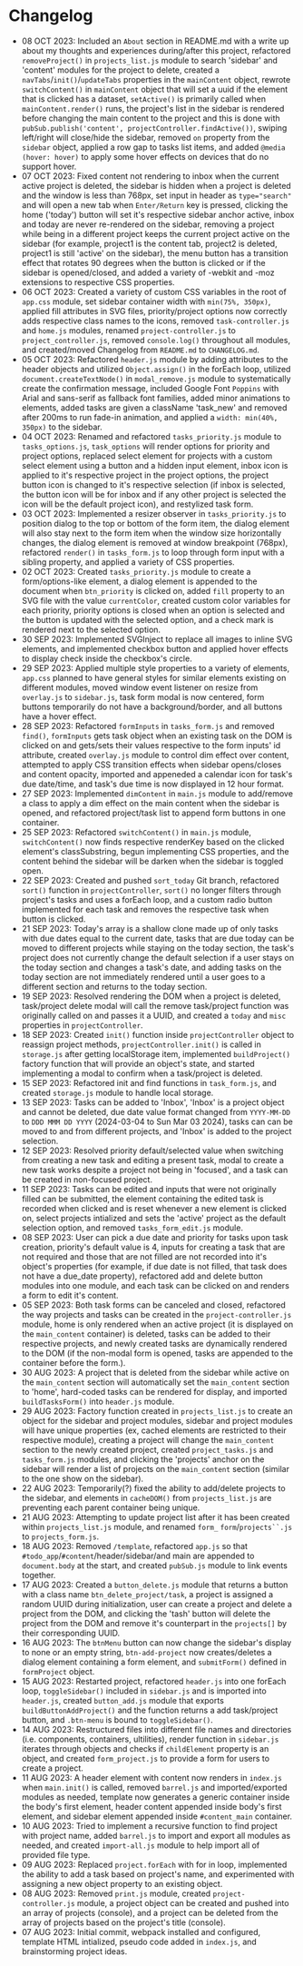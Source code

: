 # Changelog
- 08 OCT 2023: Included an `About` section in README.md with a write up about my thoughts  and experiences during/after this project, refactored `removeProject()` in `projects_list.js` module to search 'sidebar' and 'content' modules for the project to delete, created a `navTabs`/`init()`/`updateTabs` properties in the `mainContent` object, rewrote `switchContent()` in `mainContent` object that will set a uuid if the element that is clicked has a dataset, `setActive()` is primarily called when `mainContent.render()` runs, the project's list in the sidebar is rendered before changing the main content to the project and this is done with `pubSub.publish('content', projectController.findActive())`, swiping left/right will close/hide the sidebar, removed `on` property from the `sidebar` object, applied a row gap to tasks list items, and added `@media (hover: hover)` to apply some hover effects on devices that do no support hover.  
- 07 OCT 2023: Fixed content not rendering to inbox when the current active project is deleted, the sidebar is hidden when a project is deleted and the window is less than 768px, set input in header as `type="search"` and will open a new tab when `Enter/Return` key is pressed, clicking the home ('today') button will set it's respective sidebar anchor active, inbox and today are never re-rendered on the sidebar, removing a project while being in a different project keeps the current project active on the sidebar (for example, project1 is the content tab, project2 is deleted, project1 is still 'active' on the sidebar), the menu button has a transition effect that rotates 90 degrees when the button is clicked or if the sidebar is opened/closed, and added a variety of -webkit and -moz extensions to respective CSS properties.  
- 06 OCT 2023: Created a variety of custom CSS variables in the root of `app.css` module, set sidebar container width with `min(75%, 350px)`, applied fill attributes in SVG files, priority/project options now correctly adds respective class names to the icons, removed `task-controller.js` and `home.js` modules, renamed `project-controller.js` to `project_controller.js`, removed `console.log()` throughout all modules, and created/moved Changelog from `README.md` to `CHANGELOG.md`.  
- 05 OCT 2023: Refactored `header.js` module by adding attributes to the header objects and utilized `Object.assign()` in the forEach loop, utilized `document.createTextNode()` in `modal_remove.js` module to systematically create the confirmation message, included Google Font `Poppins` with Arial and sans-serif as fallback font families, added minor animations to elements, added tasks are given a className 'task_new' and removed after 200ms to run fade-in animation, and applied a `width: min(40%, 350px)` to the sidebar.  
- 04 OCT 2023: Renamed and refactored `tasks_priority.js` module to `tasks_options.js`, `task_options` will render options for priority and project options, replaced select element for projects with a custom select element using a button and a hidden input element, inbox icon is applied to it's respective project in the project options, the project button icon is changed to it's respective selection (if inbox is selected, the button icon will be for inbox and if any other project is selected the icon will be the default project icon), and restylized task form.   
- 03 OCT 2023: Implemented a resizer observer in `tasks_priority.js` to position dialog to the top or bottom of the form item, the dialog element will also stay next to the form item when the window size horizontally changes, the dialog element is removed at window breakpoint (768px), refactored `render()` in `tasks_form.js` to loop through form input with a sibling property, and applied a variety of CSS properties.  
- 02 OCT 2023: Created `tasks_priority.js` module to create a form/options-like element, a dialog element is appended to the document when `btn_priority` is clicked on, added `fill` property to an SVG file with the value `currentColor`, created custom color variables for each priority, priority options is closed when an option is selected and the button is updated with the selected option, and a check mark is rendered next to the selected option.  
- 30 SEP 2023: Implemented SVGInject to replace all images to inline SVG elements, and implemented checkbox button and applied hover effects to display check inside the checkbox's circle.  
- 29 SEP 2023: Applied multiple style properties to a variety of elements, `app.css` planned to have general styles for similar elements existing on different modules, moved window event listener on resize from `overlay.js` to `sidebar.js`, task form modal is now centered, form buttons temporarily do not have a background/border, and all buttons have a hover effect.  
- 28 SEP 2023: Refactored `formInputs` in `tasks_form.js` and removed `find()`, `formInputs` gets task object when an existing task on the DOM is clicked on and gets/sets their values respective to the form inputs' id attribute, created `overlay.js` module to control dim effect over content, attempted to apply CSS transition effects when sidebar opens/closes and content opacity, imported and appeneded a calendar icon for task's due date/time, and task's due time is now displayed in 12 hour format.  
- 27 SEP 2023: Implemented `dimContent` in `main.js` module to add/remove a class to apply a dim effect on the main content when the sidebar is opened, and refactored project/task list to append form buttons in one container.  
- 25 SEP 2023: Refactored `switchContent()` in `main.js` module, `switchContent()` now finds respective renderKey based on the clicked element's classSubstring, begun implementing CSS properties, and the content behind the sidebar will be darken when the sidebar is toggled open.  
- 22 SEP 2023: Created and pushed `sort_today` Git branch, refactored `sort()` function in `projectController`, `sort()` no longer filters through project's tasks and uses a forEach loop, and a custom radio button implemented for each task and removes the respective task when button is clicked.  
- 21 SEP 2023: Today's array is a shallow clone made up of only tasks with due dates equal to the current date, tasks that are due today can be moved to different projects while staying on the today section, the task's project does not currently change the default selection if a user stays on the today section and changes a task's date, and adding tasks on the today section are not immediately rendered until a user goes to a different section and returns to the today section.  
- 19 SEP 2023: Resolved rendering the DOM when a project is deleted, task/project delete modal will call the remove task/project function was originally called on and passes it a UUID, and created a `today` and `misc` properties in `projectController`.  
- 18 SEP 2023: Created `init()` function inside `projectController` object to reassign project methods, `projectController.init()` is called in `storage.js` after getting localStorage item, implemented `buildProject()` factory function that will provide an object's state, and started implementing a modal to confirm when a task/project is deleted.  
- 15 SEP 2023: Refactored init and find functions in `task_form.js`, and created `storage.js` module to handle local storage.  
- 13 SEP 2023: Tasks can be added to 'Inbox', 'Inbox' is a project object and cannot be deleted, due date value format changed from `YYYY-MM-DD` to `DDD MMM DD YYYY` (2024-03-04 to Sun Mar 03 2024), tasks can can be moved to and from different projects, and 'Inbox' is added to the project selection.  
- 12 SEP 2023: Resolved priority default/selected value when switching from creating a new task and editing a present task, modal to create a new task works despite a project not being in 'focused', and a task can be created in non-focused project.  
- 11 SEP 2023: Tasks can be edited and inputs that were not originally filled can be submitted, the element containing the edited task is recorded when clicked and is reset whenever a new element is clicked on, select projects intialized and sets the 'active' project as the default selection option, and removed `tasks_form_edit.js` module.  
- 08 SEP 2023: User can pick a due date and priority for tasks upon task creation, priority's default value is 4, inputs for creating a task that are not required and those that are not filled are not recorded into it's object's properties (for example, if due date is not filled, that task does not have a due_date property), refactored add and delete button modules into one module, and each task can be clicked on and renders a form to edit it's content.  
- 05 SEP 2023: Both task forms can be canceled and closed, refactored the way projects and tasks can be created in the `project-controller.js` module, home is only rendered when an active project (it is displayed on the `main_content` container) is deleted, tasks can be added to their respective projects, and newly created tasks are dynamically rendered to the DOM (if the non-modal form is opened, tasks are appended to the container before the form.).  
- 30 AUG 2023: A project that is deleted from the sidebar while active on the `main_content` section will automatically set the `main_content` section to 'home', hard-coded tasks can be rendered for display, and imported `buildTasksForm()` into `header.js` module.
- 29 AUG 2023: Factory function created in `projects_list.js` to create an object for the sidebar and project modules, sidebar and project modules will have unique properties (ex, cached elements are restricted to their respective module), creating a project will change the `main_content` section to the newly created project, created `project_tasks.js` and `tasks_form.js` modules, and clicking the 'projects' anchor on the sidebar will render a list of projects on the `main_content` section (similar to the one show on the sidebar).  
- 22 AUG 2023: Temporarily(?) fixed the ability to add/delete projects to the sidebar, and elements in `cacheDOM()` from `projects_list.js` are preventing each parent container being unique.  
- 21 AUG 2023: Attempting to update project list after it has been created within `projects_list.js` module, and renamed `form_` `form`/`projects``.js` to `projects_form.js`.  
- 18 AUG 2023: Removed `/template`, refactored `app.js` so that `#todo_app`/`#content`/header/sidebar/and main are appended to `document.body` at the start, and created `pubSub.js` module to link events together.  
- 17 AUG 2023: Created a `button_delete.js` module that returns a button with a class name `btn_delete_project/task`, a project is assigned a random UUID during initialization, user can create a project and delete a project from the DOM, and clicking the 'tash' button will delete the project from the DOM and remove it's counterpart in the `projects[]` by their corresponding UUID.  
- 16 AUG 2023: The `btnMenu` button can now change the sidebar's display to none or an empty string, `btn-add-project` now creates/deletes a dialog element containing a form element, and `submitForm()` defined in `formProject` object.  
- 15 AUG 2023: Restarted project, refactored `header.js` into one forEach loop, `toggleSidebar()` included in `sidebar.js` and is imported into `header.js`, created `button_add.js` module that exports `buildButtonAddProject()` and the function returns a add task/project button, and `.btn-menu` is bound to `toggleSidebar()`.  
- 14 AUG 2023: Restructured files into different file names and directories (i.e. components, containers, ultilities), render function in `sidebar.js` iterates through objects and checks if `childElement` property is an object, and created `form_project.js` to provide a form for users to create a project.
- 11 AUG 2023: A header element with content now renders in `index.js` when `main.init()` is called, removed `barrel.js` and imported/exported modules as needed, template now generates a generic container inside the body's first element, header content appended inside body's first element, and sidebar element appended inside `#content_main` container.  
- 10 AUG 2023: Tried to implement a recursive function to find project with project name, added `barrel.js` to import and export all modules as needed, and created `import-all.js` module to help import all of provided file type.  
- 09 AUG 2023: Replaced `project.forEach` with for in loop, implemented the ability to add a task based on project's name, and experimented with assigning a new object property to an existing object.  
- 08 AUG 2023: Removed `print.js` module, created `project-controller.js` module, a project object can be created and pushed into an array of projects (console), and a project can be deleted from the array of projects based on the project's title (console).  
- 07 AUG 2023: Initial commit, webpack installed and configured, template HTML intialized, pseudo code added in `index.js`, and brainstorming project ideas.  